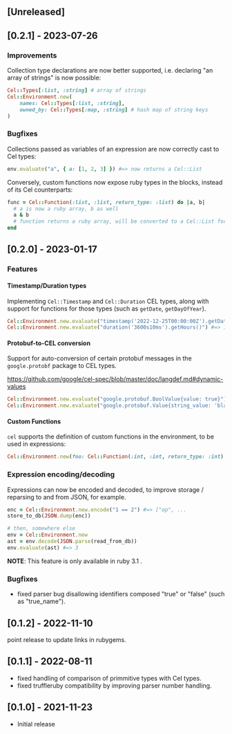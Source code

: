## [Unreleased]

## [0.2.1] - 2023-07-26


### Improvements

Collection type declarations are now better supported, i.e. declaring "an array of strings" is now possible:

```ruby
Cel::Types[:list, :string] # array of strings
Cel::Environment.new(
    names: Cel::Types[:list, :string],
    owned_by: Cel::Types[:map, :string] # hash map of string keys
)
```

### Bugfixes

Collections passed as variables of an expression are now correctly cast to Cel types:

```ruby
env.evaluate("a", { a: [1, 2, 3] }) #=> now returns a Cel::List
```

Conversely, custom functions now expose ruby types in the blocks, instead of its Cel counterparts:

```ruby
func = Cel::Function(:list, :list, return_type: :list) do |a, b|
  # a is now a ruby array, b as well
  a & b
  # function returns a ruby array, will be converted to a Cel::List for use in the expression
end
```

## [0.2.0] - 2023-01-17

### Features

#### Timestamp/Duration types

Implementing `Cel::Timestamp` and `Cel::Duration` CEL types, along with support for functions for those types (such as `getDate`, `getDayOfYear`).

```ruby
Cel::Environment.new.evaluate("timestamp('2022-12-25T00:00:00Z').getDate()") #=> 25
Cel::Environment.new.evaluate("duration('3600s10ms').getHours()") #=> 1
```

#### Protobuf-to-CEL conversion

Support for auto-conversion of certain protobuf messages in the `google.protobf` package to CEL types.

https://github.com/google/cel-spec/blob/master/doc/langdef.md#dynamic-values

```ruby
Cel::Environment.new.evaluate("google.protobuf.BoolValue{value: true}") #=> true
Cel::Environment.new.evaluate("google.protobuf.Value{string_value: 'bla'}") #=> "bla"
```

#### Custom Functions

`cel` supports the definition of custom functions in the environment, to be used in expressions:

```ruby
Cel::Environment.new(foo: Cel::Function(:int, :int, return_type: :int) { |a, b| a + b }).evaluate("foo(2, 2)") #=> 4
```

### Expression encoding/decoding

Expressions can now be encoded and decoded, to improve storage / reparsing to and from JSON, for example.

```ruby
enc = Cel::Environment.new.encode("1 == 2") #=> ["op", ...
store_to_db(JSON.dump(enc))

# then, somewhere else
env = Cel::Environment.new
ast = env.decode(JSON.parse(read_from_db))
env.evaluate(ast) #=> 3
```

**NOTE**: This feature is only available in ruby 3.1 .

### Bugfixes

* fixed parser bug disallowing identifiers composed "true" or "false" (such as "true_name").

## [0.1.2] - 2022-11-10

point release to update links in rubygems.

## [0.1.1] - 2022-08-11

* fixed handling of comparison of primmitive types with Cel types.
* fixed truffleruby compatibility by improving parser number handling.

## [0.1.0] - 2021-11-23

- Initial release
